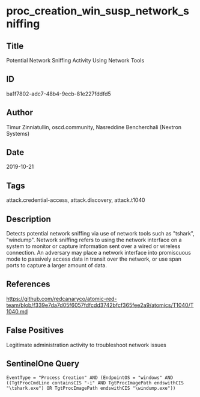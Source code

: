 # proc_creation_win_susp_network_sniffing

## Title
Potential Network Sniffing Activity Using Network Tools

## ID
ba1f7802-adc7-48b4-9ecb-81e227fddfd5

## Author
Timur Zinniatullin, oscd.community, Nasreddine Bencherchali (Nextron Systems)

## Date
2019-10-21

## Tags
attack.credential-access, attack.discovery, attack.t1040

## Description
Detects potential network sniffing via use of network tools such as "tshark", "windump".
Network sniffing refers to using the network interface on a system to monitor or capture information sent over a wired or wireless connection.
 An adversary may place a network interface into promiscuous mode to passively access data in transit over the network, or use span ports to capture a larger amount of data.


## References
https://github.com/redcanaryco/atomic-red-team/blob/f339e7da7d05f6057fdfcdd3742bfcf365fee2a9/atomics/T1040/T1040.md

## False Positives
Legitimate administration activity to troubleshoot network issues

## SentinelOne Query
```
EventType = "Process Creation" AND (EndpointOS = "windows" AND ((TgtProcCmdLine containsCIS "-i" AND TgtProcImagePath endswithCIS "\tshark.exe") OR TgtProcImagePath endswithCIS "\windump.exe"))

```